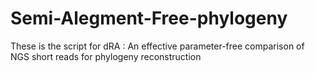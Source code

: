 # Semi-Alegment-Free-phylogeny
These is the script for dRA : An effective parameter-free comparison of NGS short reads for phylogeny reconstruction
